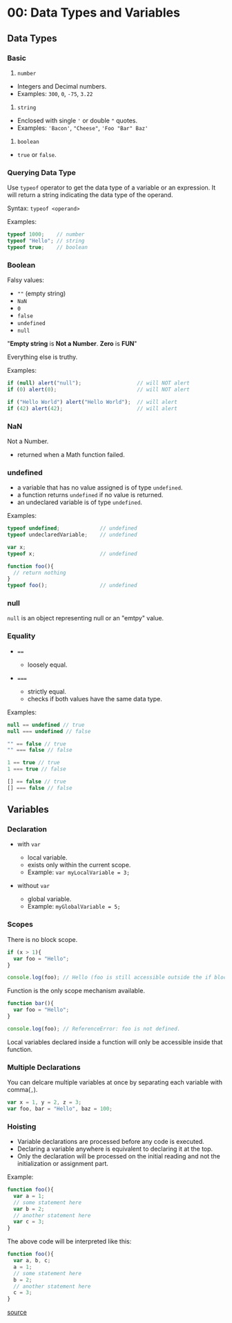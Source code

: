# 00: Data Types and Variables

## Data Types

### Basic
1. `number`
  - Integers and Decimal numbers.
  - Examples: `300`, `0`, `-75`, `3.22`

1. `string`
  - Enclosed with single `'` or double `"` quotes.
  - Examples: `'Bacon'`, `"Cheese"`, `'Foo "Bar" Baz'`

1. `boolean`
  - `true` or `false`.

### Querying Data Type

Use `typeof` operator to get the data type of a variable or an expression. It will return a string indicating the data type of the operand.

Syntax: `typeof <operand>`

Examples:
```js
typeof 1000;    // number
typeof "Hello"; // string
typeof true;    // boolean
```

### Boolean

Falsy values:
- `""` (empty string)
- `NaN`
- `0`
- `false`
- `undefined`
- `null`

"**Empty string** is **Not a Number**. **Zero** is **FUN**"

Everything else is truthy.

Examples:
```js
if (null) alert("null");                  // will NOT alert
if (0) alert(0);                          // will NOT alert

if ("Hello World") alert("Hello World");  // will alert
if (42) alert(42);                        // will alert
```

### NaN
Not a Number.
- returned when a Math function failed.

### undefined
- a variable that has no value assigned is of type `undefined`.
- a function returns `undefined` if no value is returned.
- an undeclared variable is of type `undefined`.

Examples:
```js
typeof undefined;             // undefined
typeof undeclaredVariable;    // undefined

var x;
typeof x;                     // undefined

function foo(){
  // return nothing
}
typeof foo();                 // undefined
```

### null
`null` is an object representing null or an "emtpy" value.


### Equality
- `==`
  - loosely equal.
  
- `===`
  - strictly equal.
  - checks if both values have the same data type.

Examples:
```js
null == undefined // true
null === undefined // false

"" == false // true
"" === false // false

1 == true // true
1 === true // false

[] == false // true
[] === false // false
````

## Variables

### Declaration
- with `var`
  - local variable.
  - exists only within the current scope.
  - Example: `var myLocalVariable = 3;`
  
- without `var`
  - global variable.
  - Example: `myGlobalVariable = 5;`

### Scopes

There is no block scope.
```js
if (x > 1){
  var foo = "Hello";
}

console.log(foo); // Hello (foo is still accessible outside the if block)
```

Function is the only scope mechanism available.
```js
function bar(){
  var foo = "Hello";
}

console.log(foo); // ReferenceError: foo is not defined.
```

Local variables declared inside a function will only be accessible inside that function.

### Multiple Declarations

You can delcare multiple variables at once by separating each variable with comma(`,`).

```js
var x = 1, y = 2, z = 3;
var foo, bar = "Hello", baz = 100;
```

### Hoisting
- Variable declarations are processed before any code is executed.
- Declaring a variable anywhere is equivalent to declaring it at the top.
- Only the declaration will be processed on the initial reading and not the initialization or assignment part.

Example:
```js
function foo(){
  var a = 1;
  // some statement here
  var b = 2;
  // another statement here
  var c = 3;
}
```

The above code will be interpreted like this:
```js
function foo(){
  var a, b, c;
  a = 1;
  // some statement here
  b = 2;
  // another statement here
  c = 3;
}
```

[source](http://code.tutsplus.com/tutorials/javascript-hoisting-explained--net-15092)
